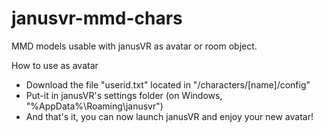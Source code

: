 # janusvr-mmd-chars
MMD models usable with janusVR as avatar or room object. 

How to use as avatar
- Download the file "userid.txt" located in "/characters/[name]/config"
- Put-it in janusVR's settings folder (on Windows, "%AppData%\Roaming\janusvr")
- And that's it, you can now launch janusVR and enjoy your new avatar!
